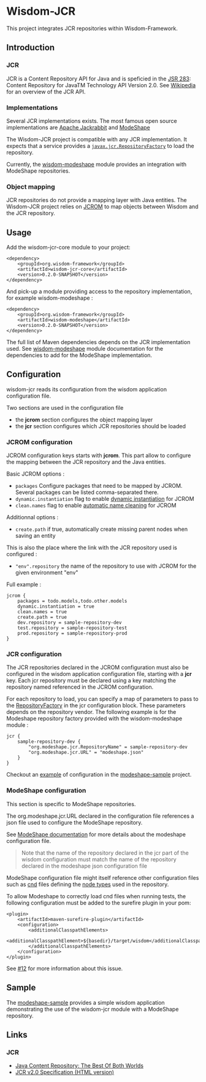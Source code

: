 # Wisdom-JCR

This project integrates JCR repositories within Wisdom-Framework.

## Introduction

### JCR

JCR is a Content Repository API for Java and is speficied in the [JSR 283](https://jcp.org/en/jsr/detail?id=283): Content Repository for JavaTM Technology API Version 2.0. See [Wikipedia](http://en.wikipedia.org/wiki/Content_repository_API_for_Java) for an overview of the JCR API.

### Implementations

Several JCR implementations exists. The most famous open source implementations are [Apache Jackrabbit](http://jackrabbit.apache.org/jcr/index.html) and [ModeShape](http://modeshape.jboss.org)

The Wisdom-JCR project is compatible with any JCR implementation. It expects that a service provides a [`javax.jcr.RepositoryFactory`](http://www.day.com/maven/jsr170/javadocs/jcr-2.0/javax/jcr/RepositoryFactory.html) to load the repository.

Currently, the [wisdom-modeshape](https://github.com/wisdom-framework/wisdom-jcr/tree/master/wisdom-modeshape) module provides an integration with ModeShape repositories.

### Object mapping

JCR repositories do not provide a mapping layer with Java entities. The Wisdom-JCR project relies on [JCROM](https://code.google.com/p/jcrom/) to map objects between Wisdom and the JCR repository.

## Usage

Add the wisdom-jcr-core module to your project:
````
<dependency>
    <groupId>org.wisdom-framework</groupId>
    <artifactId>wisdom-jcr-core</artifactId>
    <version>0.2.0-SNAPSHOT</version>
</dependency>
````

And pick-up a module providing access to the repository implementation, for example wisdom-modeshape :

````
<dependency>
    <groupId>org.wisdom-framework</groupId>
    <artifactId>wisdom-modeshape</artifactId>
    <version>0.2.0-SNAPSHOT</version>
</dependency>
````

The full list of Maven dependencies depends on the JCR implementation used. See [wisdom-modeshape](https://github.com/wisdom-framework/wisdom-jcr/tree/master/wisdom-modeshape) module documentation for the dependencies to add for the ModeShape implementation.


## Configuration

wisdom-jcr reads its configuration from the wisdom application configuration file.

Two sections are used in the configuration file

  - the **jcrom** section configures the object mapping layer
  - the **jcr** section configures which JCR repositories should be loaded

### JCROM configuration

JCROM configuration keys starts with **jcrom**. This part allow to configure the mapping between the JCR repository and the Java entities.

Basic JCROM options :

  - ```packages``` Configure packages that need to be mapped by JCROM. Several packages can be listed comma-separated there.
  - ```dynamic.instantiation``` flag to enable [dynamic instantiation](https://code.google.com/p/jcrom/wiki/DynamicInstantiation) for JCROM
  - ```clean.names``` flag to enable [automatic name cleaning](http://jcrom.googlecode.com/svn/branches/2.0.0/jcrom/apidocs/org/jcrom/Jcrom.html#Jcrom(boolean)) for JCROM 
  

Additionnal options :

  - ```create.path``` if true, automatically create missing parent nodes when saving an entity 

This is also the place where the link with the JCR repository used is configured :

  - ```"env".repository``` the name of the repository to use with JCROM for the given environment "env"

Full example :

```
jcrom {
    packages = todo.models,todo.other.models
    dynamic.instantiation = true
    clean.names = true
    create.path = true
    dev.repository = sample-repository-dev
    test.repository = sample-repository-test
    prod.repository = sample-repository-prod
}
```

### JCR configuration

The JCR repositories declared in the JCROM configuration must also be configured in the wisdom application configuration file, starting with a **jcr** key. Each jcr repository must be declared using a key matching the repository named referenced in the JCROM configuration.

For each repository to load, you can specify a map of parameters to pass to the [RepositoryFactory](http://www.day.com/maven/jsr170/javadocs/jcr-2.0/javax/jcr/RepositoryFactory.html) in the jcr configuration block. These parameters depends on the repository vendor. The following example is for the Modeshape repository factory provided with the wisdom-modeshape module :

```
jcr {
    sample-repository-dev {
        "org.modeshape.jcr.RepositoryName" = sample-repository-dev
        "org.modeshape.jcr.URL" = "modeshape.json"
    }
}
```

Checkout an [example](https://github.com/wisdom-framework/wisdom-jcr/blob/master/modeshape-sample/src/main/configuration/application.conf) of configuration in the [modeshape-sample](https://github.com/wisdom-framework/wisdom-jcr/tree/master/modeshape-sample) project.

### ModeShape configuration

This section is specific to ModeShape repositories.

The org.modeshape.jcr.URL declared in the configuration file references a json file used to configure the ModeShape repository.

See [ModeShape documentation](https://docs.jboss.org/author/display/MODE/ModeShape+in+Java+applications#ModeShapeinJavaapplications-ModeShaperepositoryconfigurationfiles) for more details about the modeshape configuration file.

> Note that the name of the repository declared in the jcr part of the wisdom configuration must match the name of the repository declared in the modeshape json configuration file

ModeShape configuration file might itself reference other configuration files such as [cnd](https://docs.jboss.org/author/display/MODE/Registering+custom+node+types) files defining the [node types](https://docs.jboss.org/author/display/MODE/Defining+custom+node+types) used in the repository.

To allow Modeshape to correctly load cnd files when running tests, the following configuration must be added to the surefire plugin in your pom:

````
<plugin>    
    <artifactId>maven-surefire-plugin</artifactId>
    <configuration>
        <additionalClasspathElements>
            <additionalClasspathElement>${basedir}/target/wisdom</additionalClasspathElement>
        </additionalClasspathElements>
    </configuration>
</plugin>
````

See [#12](https://github.com/wisdom-framework/wisdom-jcr/issues/12) for more information about this issue.

## Sample

The [modeshape-sample](https://github.com/wisdom-framework/wisdom-jcr/tree/master/modeshape-sample) provides a simple wisdom application demonstrating the use of the wisdom-jcr module with a ModeShape repository.

## Links

### JCR

  - [Java Content Repository: The Best Of Both Worlds](http://java.dzone.com/articles/java-content-repository-best)
  - [JCR v2.0 Specification (HTML version)](http://www.day.com/specs/jcr/2.0/)
